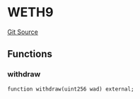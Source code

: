 # WETH9
[Git Source](https://github.com/zeta-chain/protocol-contracts/blob/2e5223462d9ac9dedd79e76ede471832bb2c40e7/contracts/evm/tools/ZetaTokenConsumerPancakeV3.strategy.sol)


## Functions
### withdraw


```solidity
function withdraw(uint256 wad) external;
```

